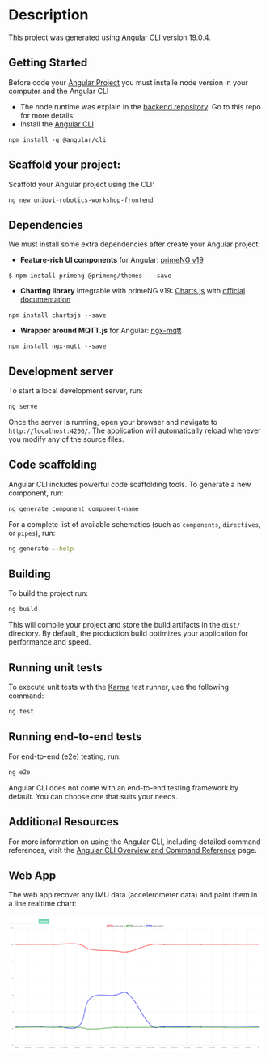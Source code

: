 # Description

This project was generated using [Angular CLI](https://github.com/angular/angular-cli) version 19.0.4.

## Getting Started
Before code your [Angular Project](https://angular.dev/) you must installe node version in your computer and the Angular CLI

- The node runtime was explain in the [backend repository](https://github.com/masalinas/uniovi-robotics-workshop-backend). Go to this repo for more details:
- Install the [Angular CLI](https://angular.dev/tools/cli)
```
npm install -g @angular/cli
```

## Scaffold your project:
Scaffold your Angular project using the CLI:
```
ng new uniovi-robotics-workshop-frontend
```

## Dependencies
We must install some extra dependencies after create your Angular project:

- **Feature-rich UI components** for Angular: [primeNG v19](https://v19.primeng.org/installation)
```
$ npm install primeng @primeng/themes  --save
```

- **Charting library** integrable with primeNG v19: [Charts.js](https://v19.primeng.org/chart) with [official documentation](https://www.chartjs.org/)

```
npm install chartsjs --save
```

- **Wrapper around MQTT.js** for Angular: [ngx-mqtt](https://www.npmjs.com/package/ngx-mqtt/v/17.0.0)
```
npm install ngx-mqtt --save
```

## Development server

To start a local development server, run:

```bash
ng serve
```

Once the server is running, open your browser and navigate to `http://localhost:4200/`. The application will automatically reload whenever you modify any of the source files.

## Code scaffolding

Angular CLI includes powerful code scaffolding tools. To generate a new component, run:

```bash
ng generate component component-name
```

For a complete list of available schematics (such as `components`, `directives`, or `pipes`), run:

```bash
ng generate --help
```

## Building

To build the project run:

```bash
ng build
```

This will compile your project and store the build artifacts in the `dist/` directory. By default, the production build optimizes your application for performance and speed.

## Running unit tests

To execute unit tests with the [Karma](https://karma-runner.github.io) test runner, use the following command:

```bash
ng test
```

## Running end-to-end tests

For end-to-end (e2e) testing, run:

```bash
ng e2e
```

Angular CLI does not come with an end-to-end testing framework by default. You can choose one that suits your needs.

## Additional Resources

For more information on using the Angular CLI, including detailed command references, visit the [Angular CLI Overview and Command Reference](https://angular.dev/tools/cli) page.

## Web App
The web app recover any IMU data (accelerometer data) and paint them in a line realtime chart:

![Frontend](captures/frontend.png "Frontend")
